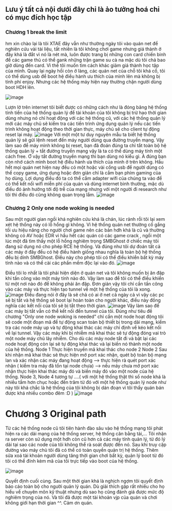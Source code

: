 
## Lưu ý tất cả nội dưới đây chỉ là ảo tưởng hoá chỉ có mục đích học tập

### Chương 1 break the limit 

hm xin chào lại là tôi XTAE đây  vẫn như thường ngày tôi vào quán net để nghiên cứu vài tài liệu, tất nhiên là tôi không chơi game nhưng giá thành ở đây khá là đắt vì nó là nét mà, luôn được trang bị những con card chiến binh để các game thủ có thể gank những trận game su cà na mặc dù tôi chả bao giờ dùng đến card. Vì thế tôi muốn tìm cách khác giảm giá thành học tập của mình. Quay lại ngày hồi còn ở làng, các quán net của chỗ tôi khá cổ, tôi có thể dùng usb để boot hệ điều hành ưu thích của mình lên mà không bị tính phí enjoy. Nhưng các hệ thống máy hiện nay thường chặn người dùng boot HDH lên.

![image](https://raw.githubusercontent.com/VHAE04/Story-in-dream/refs/heads/main/Câu%20truyện%20quán%20net/Pasted%20image%2020250316205003.png)

 Lượn lờ trên internet tôi biết được có những cách như là đóng băng hệ thống tính tiền của hệ thống quản lý để tài khoản của tôi không bị trừ hao thời gian dùng nhưng nó chỉ hoạt động với các hệ thống cũ, với các hệ thống quản lý mới các máy chủ sẽ kiểm tra các tiến trình ứng dụng quản lý nếu các tiến trình không hoạt động theo thời gian thực, máy chủ sẽ cho client tự động reset lại máy.
![image](https://raw.githubusercontent.com/VHAE04/Story-in-dream/refs/heads/main/Câu%20truyện%20quán%20net/Pasted%20image%2020250316204442.png)
Với một một tư duy nguyên mẫu ta biết hệ thống quản lý sẽ gửi lệnh reset đến máy người dùng qua đường truyền mạng. Vậy làm sao để máy mình không bị reset, bạn đã đoán đúng ta chỉ tắt toàn bộ hệ thống quản lý + tắt đường truyền mạng vậy là ta có thể dùng máy tính một cách free.
Ơ vậy tắt đường truyền mạng thì bạn dùng nó kiểu gì. À đúng bạn còn nhớ cách mình boot hệ điều hành ưa thích của mình ở trên không. Hầu hết mọi quán net hiện nay đều có một hoặc vài cổng usb để người dùng có thể copy game, ứng dụng hoặc đơn giản chỉ là cắm bạn phím gaming của họ dùng. Lợi dụng điều đó ta có thể cắm adapter wifi của chúng ta vào để có thể kết nối wifi miễn phí của quán và dùng internet bình thường, mặc dù điều đó ảnh hưởng tới độ trễ của mạng nhưng với một người đi research như tôi thì điều đó cũng không quan trọng lắm.
![image](https://raw.githubusercontent.com/VHAE04/Story-in-dream/refs/heads/main/Câu%20truyện%20quán%20net/Pasted%20image%2020250316210315.png)

### Chương 2 Only one node woking is needed

Sau một người gian ngồi khá nghiên cứu khá là chán, lúc rảnh rỗi tôi lại xem xét hệ thống này có lỗ hổng gì không. Vì hệ thống quán net thường cố gắng tối ưu hiệu năng cho người chơi game nên các bản hdh khá là cũ và thường không có AV hoặc EDR vì hầu hết các quán có các game crack , ngồi một lúc một đã tìm thấy một lỗ hổng nghiêm trọng SMBGhost ở chiếc máy tôi đang sử dụng nó cho phép RCE hệ thống. Và đúng như tôi dự đoán tất cả các máy ở đây đều có hệ điều hành giống nhau nghĩa là toàn bộ hệ thống đều bị dính SMBGhost. Điều này cho phép tôi có thể điều khiển bất kỳ máy tính nào và có thể cài các phần mềm độc lại vào đó.
![image](https://raw.githubusercontent.com/VHAE04/Story-in-dream/refs/heads/main/Câu%20truyện%20quán%20net/Pasted%20image%2020250316211810.png)

Điều tôi lo nhất là tôi phải hiện diện ở quán net và tôi không muốn bị ăn đập khi tấn công vào một máy tính nào đó. Vậy làm sao để tôi có thể điều khiển từ một nơi nào đó để không phải ăn đập. Đơn giản vậy tôi chỉ cần tấn công vào các máy và thực hiện tạo tunnel về một hệ thống của tôi là xong.
![image](https://raw.githubusercontent.com/VHAE04/Story-in-dream/refs/heads/main/Câu%20truyện%20quán%20net/Pasted%20image%2020250316212631.png)
Điều đang nói ở đây là sẽ chả có ai ở net cả ngày cả vì vậy các pc sẽ bị tắt và hệ thống sẽ boot lại hoàn toàn cho người khác, điều này đồng nghĩa các kết nối của tôi sẽ bị tắt theo thời gian.
![image](https://raw.githubusercontent.com/VHAE04/Story-in-dream/refs/heads/main/Câu%20truyện%20quán%20net/Pasted%20image%2020250316212804.png)
Vậy làm sao để các máy bị tắt vẫn có thể kết nối đến tunnel của tôi. Đúng như tiêu đề chương "Only one node woking is needed" chỉ cần một node hoạt động tôi sẽ code một đoạn mã để tự động scan toàn bộ thiết bị trong dải mạng, kiểm tra các node máy up và tự động khai thác các máy chỉ định về kéo kết nối về lại tunnel. Vậy các máy khi bị nhiễm mã khai thác sẽ tự động đóng vai trò một node máy chủ lây nhiễm. Cho dù các máy node tắt đi và bật lại các node hoạt động còn lại sẽ tự động khai thác và lại biến nó thành một node của hệ thống.
Node 1 Thực hiện truyền mã khai thác cho node 2
Node 2 Sau khi nhận mã khai thác sẽ thực hiện mở port xác nhận, quét bộ toàn bộ mạng lan và xác nhận các máy đang hoạt động --> thực hiện rà quét port xác nhận ( kiểm tra máy đã tồn tại node chưa) --> nếu máy chưa mở port xác nhận thực hiện khai thác máy đó và biến máy đó vào một node của hệ thống.
Node 3, Node 4 tương tự
....( với một hệ thống thật thì số node khá là nhiều tầm hơn chục hoặc đến trăm từ đó với một hệ thống quán lý node như này tôi khá chắc là hệ thống của tôi không bị dán đoạn vì tôi thấy quán bán được khá nhiều combo đêm :D )
![image](https://raw.githubusercontent.com/VHAE04/Story-in-dream/refs/heads/main/Câu%20truyện%20quán%20net/Pasted%20image%2020250316213412.png)

# Chương 3 Original path

Từ các hệ thống node cũ tôi tiên hành đào sâu vào hệ thống mạng tôi phát hiện ra các dải mạng của hệ thống server, hệ thống cân bằng tải,...
Tôi nhận ra server còn sử dụng một hdh còn cũ hơn cả các máy tính quản lý, từ đó lý dải tại sao các node của tôi không thể rà soát được đến nó.
Sau khi truy cập đường vào máy chủ tôi đã có thể có toàn quyền quản trị hệ thống. Thêm sửa xoá tài khoản người dùng tăng thời gian chơi bất kỳ, quản lý boot từ đó tôi có thể đính kèm mã của tôi trực tiếp vào boot của hệ thống.

![image](https://raw.githubusercontent.com/VHAE04/Story-in-dream/refs/heads/main/Câu%20truyện%20quán%20net/Pasted%20image%2020250316215447.png)

Quyết định cuối cùng. 
Sau một thời gian khá là nghịch ngợm tôi quyết định báo cáo toàn bộ cho người quản lý quán. Dù giải thích gặp rất nhiều cho họ hiểu vể chuyên môn kỹ thuật nhưng dù sao họ cũng đánh giá được mức độ nghiêm trọng của nó. Và tôi đã được một tài khoản vjp của quán và chơi không giới hạn thời gian ^^. Cảm ơn quán.

